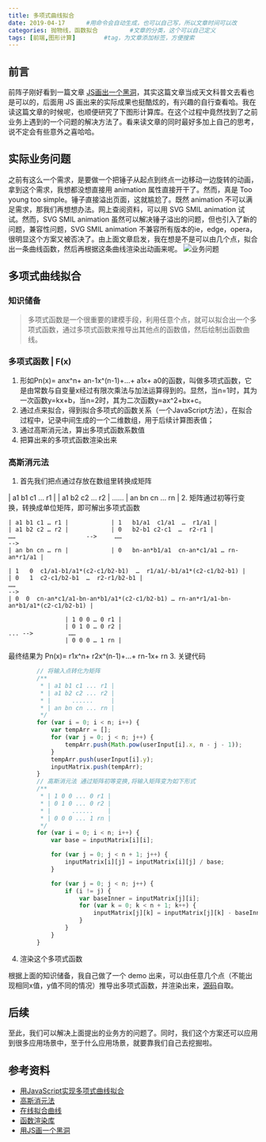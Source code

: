 ```yaml
---
title: 多项式曲线拟合
date: 2019-04-17      #用命令会自动生成，也可以自己写，所以文章时间可以改
categories: 抛物线，函数拟合         #文章的分类，这个可以自己定义
tags: [前端,图形计算]        #tag，为文章添加标签，方便搜索
---
```


## 前言

前阵子刚好看到一篇文章 [JS画出一个黑洞](https://juejin.im/entry/5caeb7cee51d456e4f4d29c7)，其实这篇文章当成天文科普文去看也是可以的，后面用 JS 画出来的实际成果也挺酷炫的，有兴趣的自行查看哈。我在读这篇文章的时候呢，也顺便研究了下图形计算库。在这个过程中竟然找到了之前业务上遇到的一个问题的解决方法了。看来读文章的同时最好多加上自己的思考，说不定会有些意外之喜哈哈。

<!-- more -->

## 实际业务问题

之前有这么一个需求，是要做一个把锤子从起点到终点一边移动一边旋转的动画，拿到这个需求，我想都没想直接用 animation 属性直接开干了。然而，真是 Too young too simple。锤子直接溢出页面，这就尴尬了。既然 animation 不可以满足需求，那我们再想想办法。网上查阅资料，可以用 SVG SMIL animation 试试。然而，SVG SMIL animation 虽然可以解决锤子溢出的问题，但也引入了新的问题，兼容性问题，SVG SMIL animation 不兼容所有版本的ie，edge，opera，很明显这个方案又被否决了。由上面文章启发，我在想是不是可以由几个点，拟合出一条曲线函数，然后再根据这条曲线渲染出动画来呢。
![业务问题](http://1.z9ls.com/t6/701/1555487338x2890186050.gif)

## 多项式曲线拟合

### 知识储备

> 多项式函数是一个很重要的建模手段，利用任意个点，就可以拟合出一个多项式函数，通过多项式函数来推导出其他点的函数值，然后绘制出函数曲线。

### 多项式函数 | F(x)

1. 形如Pn(x)= anx^n+ an-1x^(n-1)+…+ a1x+ a0的函数，叫做多项式函数，它是由常数与自变量x经过有限次乘法与加法运算得到的。显然，当n=1时，其为一次函数y=kx+b，当n=2时，其为二次函数y=ax^2+bx+c。
2. 通过点来拟合，得到拟合多项式的函数关系（一个JavaScript方法），在拟合过程中，记录中间生成的一个二维数组，用于后续计算图表值；
3. 通过高斯消元法，算出多项式函数系数值
4. 把算出来的多项式函数渲染出来

### 高斯消元法

1. 首先我们把点通过存放在数组里转换成矩阵

| a1 b1 c1 … r1 |
| a1 b2 c2 … r2 |
……
| an bn cn … rn |
2. 矩阵通过初等行变换，转换成单位矩阵，即可解出多项式函数

```shell
| a1 b1 c1 … r1 |            | 1   b1/a1  c1/a1  …  r1/a1 |
| a1 b2 c2 … r2 |            | 0   b2-b1 c2-c1  …  r2-r1 |
……                    -->     ……                                               -->
| an bn cn … rn |            | 0   bn-an*b1/a1  cn-an*c1/a1 … rn-an*r1/a1 |

| 1   0  c1/a1-b1/a1*(c2-c1/b2-b1)  …  r1/a1/-b1/a1*(c2-c1/b2-b1) |
| 0   1  c2-c1/b2-b1  …  r2-r1/b2-b1 |
……                                                                                         -->
| 0  0  cn-an*c1/a1-bn-an*b1/a1*(c2-c1/b2-b1) … rn-an*r1/a1-bn-an*b1/a1*(c2-c1/b2-b1) |

                | 1 0 0 … 0 r1 |
                | 0 1 0 … 0 r2 |
... -->          ……
                | 0 0 0 … 1 rn |
```

最终结果为 Pn(x)= r1x^n+ r2x^(n-1)+…+ rn-1x+ rn
3. 关键代码

```javascript
        // 将输入点转化为矩阵
        /**
         * | a1 b1 c1 ... r1 |
         * | a1 b2 c2 ... r2 |
         * |      ......     |
         * | an bn cn ... rn |
         */
        for (var i = 0; i < n; i++) {
            var tempArr = [];
            for (var j = 0; j < n; j++) {
                tempArr.push(Math.pow(userInput[i].x, n - j - 1));
            }
            tempArr.push(userInput[i].y);
            inputMatrix.push(tempArr);
        }
        // 高斯消元法 通过矩阵初等变换,将输入矩阵变为如下形式
        /**
         * | 1 0 0 ... 0 r1 |
         * | 0 1 0 ... 0 r2 |
         * |      ......    |
         * | 0 0 0 ... 1 rn |
         */
        for (var i = 0; i < n; i++) {
            var base = inputMatrix[i][i];

            for (var j = 0; j < n + 1; j++) {
                inputMatrix[i][j] = inputMatrix[i][j] / base;
            }

            for (var j = 0; j < n; j++) {
                if (i != j) {
                    var baseInner = inputMatrix[j][i];
                    for (var k = 0; k < n + 1; k++) {
                        inputMatrix[j][k] = inputMatrix[j][k] - baseInner * inputMatrix[i][k];
                    }
                }
            }
        }
```

4. 渲染这个多项式函数

根据上面的知识储备，我自己做了一个 demo 出来，可以由任意几个点（不能出现相同x值，y值不同的情况）推导出多项式函数，并渲染出来，[源码](https://github.com/cssie/parabolic.git)自取。

## 后续

至此，我们可以解决上面提出的业务方的问题了。同时，我们这个方案还可以应用到很多应用场景中，至于什么应用场景，就要靠我们自己去挖掘啦。

## 参考资料

- [用JavaScript实现多项式曲线拟合](https://hepeng.net/2013/03/18/javascript-fitted-curve/)
- [高斯消元法](https://zh.wikipedia.org/wiki/%E9%AB%98%E6%96%AF%E6%B6%88%E5%8E%BB%E6%B3%95)
- [在线拟合曲线](http://www.atool88.com/fitted_curve.php)
- [函数渲染库](https://www.wolframalpha.com/)
- [用JS画一个黑洞](https://juejin.im/entry/5caeb7cee51d456e4f4d29c7)

